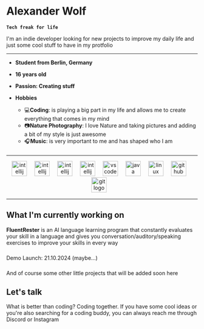 # Alexander Wolf

**`Tech freak for life`**

I'm an indie developer looking for new projects to improve my daily life and just some cool stuff to have in my protfolio

---
- **Student from Berlin, Germany**
- **16 years old**
- **Passion: Creating stuff**

- **Hobbies**

  - 💻**Coding**: is playing a big part in my life and allows me to create everything that comes in my mind
  - 📷**Nature Photography**: I love Nature and taking pictures and adding a bit of my style is just awesome
  - 🎧**Music**: is very important to me and has shaped who I am

###
<hr>

<div align="center">
  <img src="https://cdn.jsdelivr.net/gh/devicons/devicon@latest/icons/pycharm/pycharm-original.svg" height="40" alt="intellij logo"  />
  <img width="12" />
  <img src="https://cdn.jsdelivr.net/gh/devicons/devicon@latest/icons/python/python-original.svg" height="40" alt="intellij logo"  />
  <img width="12" />
  <img src="https://cdn.jsdelivr.net/gh/devicons/devicon@latest/icons/raspberrypi/raspberrypi-original.svg" height="40" alt="intellij logo"  />
  <img width="12"/> 
  <img src="https://cdn.jsdelivr.net/gh/devicons/devicon/icons/intellij/intellij-original.svg" height="40" alt="intellij logo"  />
  <img width="12" />
  <img src="https://cdn.jsdelivr.net/gh/devicons/devicon/icons/vscode/vscode-original.svg" height="40" alt="vscode logo"  />
  <img width="12" />
  <img src="https://cdn.jsdelivr.net/gh/devicons/devicon@latest/icons/csharp/csharp-original.svg" height="40" alt="java logo"  />
  <img width="12"/>
  <img src="https://cdn.jsdelivr.net/gh/devicons/devicon/icons/linux/linux-original.svg" height="40" alt="linux logo"  />
  <img width="12" />
  <img src="https://cdn.jsdelivr.net/gh/devicons/devicon/icons/github/github-original.svg" height="40" alt="github logo"  />
  <img width="12" />
  <img src="https://cdn.jsdelivr.net/gh/devicons/devicon/icons/git/git-original.svg" height="40" alt="git logo"  />
  <img width="12" />
</div>
<hr>

###

<h2>What I'm currently working on</h2>

**FluentRester** is an AI language learning program that constantly evaluates your skill in a language and gives you conversation/auditory/speaking exercises to improve your skills in every way
###
Demo Launch: 21.10.2024 (maybe...)

###
And of course some other little projects that will be added soon here


<h2>Let's talk</h2>
What is better than coding? Coding together. If you have some cool ideas or you're also searching for a coding buddy, you can always reach me through Discord or Instagram
